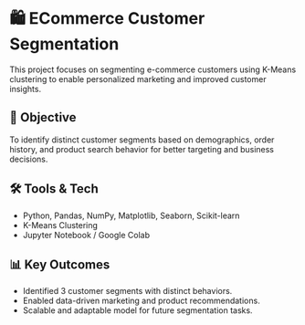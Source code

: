 # 🛍️ ECommerce Customer Segmentation

This project focuses on segmenting e-commerce customers using K-Means clustering to enable personalized marketing and improved customer insights.

## 🚀 Objective

To identify distinct customer segments based on demographics, order history, and product search behavior for better targeting and business decisions.

## 🛠️ Tools & Tech

- Python, Pandas, NumPy, Matplotlib, Seaborn, Scikit-learn
- K-Means Clustering
- Jupyter Notebook / Google Colab

## 📊 Key Outcomes

- Identified 3 customer segments with distinct behaviors.
- Enabled data-driven marketing and product recommendations.
- Scalable and adaptable model for future segmentation tasks.


